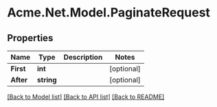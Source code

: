 # Acme.Net.Model.PaginateRequest

## Properties

Name | Type | Description | Notes
------------ | ------------- | ------------- | -------------
**First** | **int** |  | [optional] 
**After** | **string** |  | [optional] 

[[Back to Model list]](../README.md#documentation-for-models) [[Back to API list]](../README.md#documentation-for-api-endpoints) [[Back to README]](../README.md)

